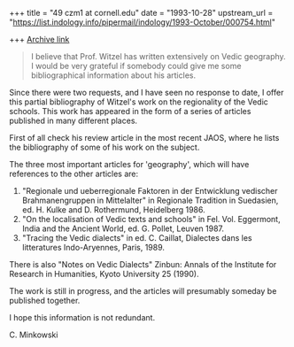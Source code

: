 +++
title = "49 czm1 at cornell.edu"
date = "1993-10-28"
upstream_url = "https://list.indology.info/pipermail/indology/1993-October/000754.html"

+++
[Archive link](https://list.indology.info/pipermail/indology/1993-October/000754.html)

>I believe that Prof. Witzel has written extensively on Vedic geography. I
>would be very grateful if somebody could give me some bibliographical
>information about his articles. 

Since there were two requests, and I have seen no response to date, I offer
this partial bibliography of Witzel's work on the regionality of the Vedic
schools. This work has appeared in the form of a series of articles
published in many different places. 

First of all check his review article in the most recent JAOS, where he
lists the bibliography of some of his work on the subject.

The three most important articles for 'geography', which will have
references to the other articles are:
1. "Regionale und ueberregionale Faktoren in der Entwicklung vedischer
Brahmanengruppen in Mittelalter" in Regionale Tradition in Suedasien, ed.
H. Kulke and D. Rothermund, Heidelberg 1986.
2. "On the localisation of Vedic texts and schools" in Fel. Vol. Eggermont,
India and the Ancient World,  ed. G. Pollet, Leuven 1987.
3.  "Tracing the Vedic dialects" in ed. C. Caillat, Dialectes dans les
litteratures Indo-Aryennes, Paris, 1989.

There is also "Notes on Vedic Dialects"  Zinbun: Annals of the Institute
for Research in Humanities, Kyoto University 25 (1990).

The work is still in progress, and the articles will presumably someday be
published together. 

I hope this information is not redundant.

C. Minkowski







